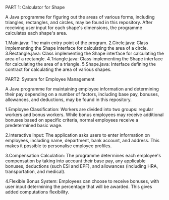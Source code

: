 PART 1:
Calculator for Shape

A Java programme for figuring out the areas of various forms, including triangles, rectangles, and circles, may be found in this repository. After receiving user input for each shape's dimensions, the programme calculates each shape's area.


1.Main.java: The main entry point of the program.
2.Circle.java: Class implementing the Shape interface for calculating the area of a circle.
3.Rectangle.java: Class implementing the Shape interface for calculating the area of a rectangle.
4.Triangle.java: Class implementing the Shape interface for calculating the area of a triangle.
5.Shape.java: Interface defining the contract for calculating the area of various shapes.

PART2:
System for Employee Management

A Java programme for maintaining employee information and determining their pay depending on a number of factors, including base pay, bonuses, allowances, and deductions, may be found in this repository.


1.Employee Classification: Workers are divided into two groups: regular workers and bonus workers. While bonus employees may receive additional bonuses based on specific criteria, normal employees receive a predetermined basic wage.

2.Interactive Input: The application asks users to enter information on employees, including name, department, bank account, and address. This makes it possible to personalise employee profiles.

3.Compensation Calculation: The programme determines each employee's compensation by taking into account their base pay, any applicable bonuses, deductions (such ESI and EPF), and allowances (including HRA, transportation, and medical).

4.Flexible Bonus System: Employees can choose to receive bonuses, with user input determining the percentage that will be awarded. This gives added computations flexibility.
